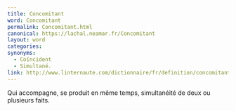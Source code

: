 ```yaml
---
title: Concomitant
word: Concomitant
permalink: Concomitant.html
canonical: https://lachal.neamar.fr/Concomitant
layout: word
categories:
synonyms:
  - Coïncident
  - Simultané.
link: http://www.linternaute.com/dictionnaire/fr/definition/concomitant/
---
```


Qui accompagne, se produit en même temps, simultanéité de deux ou plusieurs faits.


